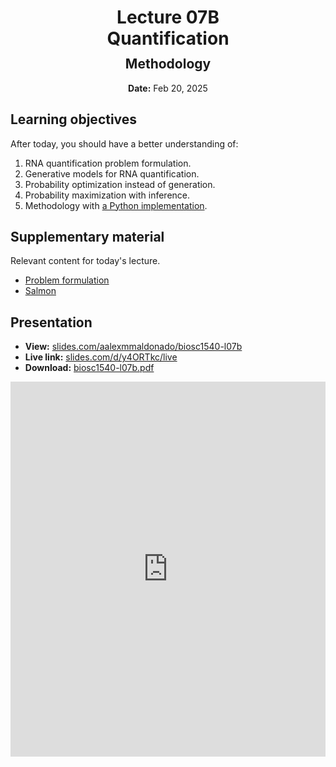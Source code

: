 <h1 style="margin-bottom: 0.4em; text-align: center;">
    <b>Lecture 07B</b><br>
    Quantification
</h1>
<h2 style="margin-top: 0.0em; text-align: center;">
    Methodology
</h2>
<p style="text-align: center;">
    <b>Date:</b> Feb 20, 2025
</p>

## Learning objectives

After today, you should have a better understanding of:

1.  RNA quantification problem formulation.
2.  Generative models for RNA quantification.
3.  Probability optimization instead of generation.
4.  Probability maximization with inference.
5.  Methodology with [a Python implementation](./salmon.ipynb).

## Supplementary material

Relevant content for today's lecture.

-   [Problem formulation](https://omics.crumblearn.org/transcriptomics/quant/problem/)
-   [Salmon](https://omics.crumblearn.org/transcriptomics/quant/implementations/salmon/)

## Presentation

-   **View:** [slides.com/aalexmmaldonado/biosc1540-l07b](https://slides.com/aalexmmaldonado/biosc1540-l07b)
-   **Live link:** [slides.com/d/y4ORTkc/live](https://slides.com/d/y4ORTkc/live)
-   **Download:** [biosc1540-l07b.pdf](/lectures/07B/biosc1540-l07b.pdf)

<iframe src="https://slides.com/aalexmmaldonado/biosc1540-l07b/embed?byline=hidden&share=hidden" width="100%" height="600" title="BIOSC 1540: Lecture 07B" scrolling="no" frameborder="0" webkitallowfullscreen mozallowfullscreen allowfullscreen></iframe>
